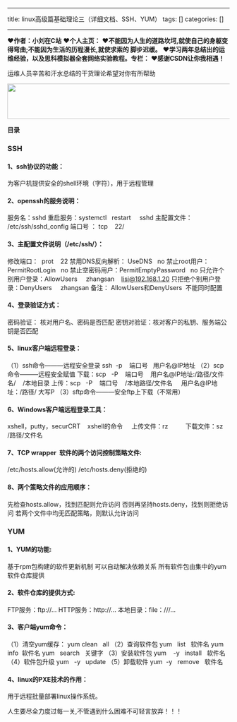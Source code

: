 
--- 
title:  linux高级篇基础理论三（详细文档、SSH、YUM） 
tags: []
categories: [] 

---
>  
 ♥️**作者：小刘在C站** 
 ♥️**个人主页：<strong><strong><strong><strong><strong><strong><strong><strong><strong><strong><strong><strong><strong><strong><strong><strong><strong><strong><strong><strong><strong><strong><strong><strong><strong><strong><strong><strong><strong><strong><strong><strong><strong><strong><strong><strong><strong><strong><strong><strong><strong><strong><strong><strong><strong><strong><strong><strong><strong><strong><strong><strong><strong><strong><strong><strong><strong><strong><strong><strong><strong><strong><strong><strong><strong><strong><strong><strong><strong><strong><strong><strong><strong><strong><strong><strong><strong><strong><strong><strong><strong><strong><strong><strong><strong><strong><strong><strong><strong><strong><strong><strong><strong><strong><strong><strong><strong><strong><strong><strong><strong><strong><strong><strong><strong><strong><strong><strong><strong><strong><strong><strong><strong><strong><strong><strong><strong><strong><strong><strong><strong><strong><strong><strong><strong><strong><strong>**</strong></strong></strong></strong></strong></strong></strong></strong></strong></strong></strong></strong></strong></strong></strong></strong></strong></strong></strong></strong></strong></strong></strong></strong></strong></strong></strong></strong></strong></strong></strong></strong></strong></strong></strong></strong></strong></strong></strong></strong></strong></strong></strong></strong></strong></strong></strong></strong></strong></strong></strong></strong></strong></strong></strong></strong></strong></strong></strong></strong></strong></strong></strong></strong></strong></strong></strong></strong></strong></strong></strong></strong></strong></strong></strong></strong></strong></strong></strong></strong></strong></strong></strong></strong></strong></strong></strong></strong></strong></strong></strong></strong></strong></strong></strong></strong></strong></strong></strong></strong></strong></strong></strong></strong></strong></strong></strong></strong></strong></strong></strong></strong></strong></strong></strong></strong></strong></strong></strong></strong></strong></strong></strong></strong></strong></strong></strong> 
 ♥️**不能因为人生的道路坎坷,就使自己的身躯变得弯曲;不能因为生活的历程漫长,就使求索的 脚步迟缓。** 
 ♥️**学习两年总结出的运维经验，以及思科模拟器全套网络实验教程。专栏：** 
 ♥️**感谢CSDN让你我相遇！** 


运维人员辛苦和汗水总结的干货理论希望对你有所帮助

<img alt="" height="80" src="https://img-blog.csdnimg.cn/fd3fee85df1d4cffba97164ba01cdf81.gif" width="640">

**目录**































### SSH

#### 1、ssh协议的功能：

为客户机提供安全的shell环境（字符），用于远程管理

#### 2、openssh的服务说明：

服务名：sshd 重启服务：systemctl   restart     sshd 主配置文件：  /etc/ssh/sshd_config 端口号 ： tcp    22/

#### 3、主配置文件说明（/etc/ssh/）：

修改端口：  prot    22 禁用DNS反向解析： UseDNS   no 禁止root用户：PermitRootLogin   no 禁止空密码用户：PermitEmptyPassword   no 只允许个别用户登录：AllowUsers     zhangsan    lisi@192.168.1.20 只拒绝个别用户登录：DenyUsers     zhangsan 备注： AllowUsers和DenyUsers  不能同时配置

#### 4、登录验证方式：

密码验证： 核对用户名、密码是否匹配 密钥对验证：核对客户的私钥、服务端公钥是否匹配

#### 5、linux客户端远程登录：

（1）ssh命令———远程安全登录 ssh  -p    端口号   用户名@IP地址 （2）scp命令———远程安全赋值 下载：scp   -P    端口号    用户名@IP地址:/路径/文件名/    /本地目录 上传：scp   -P    端口号    /本地路径/文件名     用户名@IP地址：/路径/ 大写P （3）sftp命令———安全ftp上下载（不常用）

#### 6、Windows客户端远程登录工具：

xshell，putty，securCRT    xshell的命令     上传文件：rz          下载文件：sz   /路径/文件名

#### 7、TCP wrapper  软件的两个访问控制策略文件:

/etc/hosts.allow(允许的) /etc/hosts.deny(拒绝的)

#### 8、两个策略文件的应用顺序：

先检查hosts.allow，找到匹配则允许访问 否则再坚持hosts.deny，找到则拒绝访问 若两个文件中均无匹配策略，则默认允许访问

### YUM

#### 1、YUM的功能:

基于rpm包构建的软件更新机制 可以自动解决依赖关系 所有软件包由集中的yum软件仓库提供

#### 2、软件仓库的提供方式:

FTP服务：ftp://... HTTP服务：http://... 本地目录：file：///...

#### 3、客户端yum命令：

（1）清空yum缓存： yum clean   all （2）查询软件包 yum   list   软件名 yum   info  软件名 yum   search   关键字 （3）安装软件包 yum    -y   install   软件名 （4）软件包升级 yum   -y   update （5）卸载软件 yum  -y   remove   软件名

#### 4、linux的PXE技术的作用：

用于远程批量部署linux操作系统。

>  
 人生要尽全力度过每一关,不管遇到什么困难不可轻言放弃！！！ 

